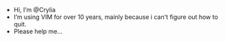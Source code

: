 - Hi, I’m @Crylia
- I’m using VIM for over 10 years, mainly because i can't figure out how to quit.
- Please help me...
